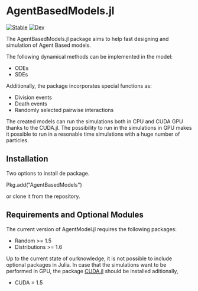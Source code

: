 # AgentBasedModels.jl

[![Stable](https://img.shields.io/badge/docs-stable-blue.svg)](https://gatocor.github.io/AgentBasedModels.jl/stable/)
[![Dev](https://img.shields.io/badge/docs-dev-blue.svg)](https://gatocor.github.io/AgentBasedModels.jl/dev/)

The AgentBasedModels.jl package aims to help fast designing and simulation of Agent Based models.

The following dynamical methods can be implemented in the model:

 - ODEs
 - SDEs

Additionally, the package incorporates special functions as:

 - Division events
 - Death events
 - Randomly selected pairwise interactions

The created models can run the simulations both in CPU and CUDA GPU thanks to the CUDA.jl. The possibility to run in the simulations in GPU makes it possible to run in a resonable time simulations with a huge number of particles.

## Installation

Two options to install de package.

Pkg.add("AgentBasedModels")

or clone it from the repository.

## Requirements and Optional Modules

The current version of AgentModel.jl requires the following packages:

 - Random >= 1.5
 - Distributions >= 1.6

Up to the current state of ourknowledge, it is not possible to include optional packages in Julia. In case that the simulations want to be performed in GPU, the package [CUDA.jl](https://github.com/JuliaGPU/CUDA.jl) should be installed aditionally,

 - CUDA = 1.5
